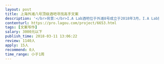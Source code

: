 ```yaml
---                
layout: post       
title: 上海外滩八号顶级酒吧寻找高手文案           
description: '</br>背景:</br>I.A Lab酒吧位于外滩8号成立于2018年3月，I.A Lab独一无二的设计理念"未来主义方程式"，犹如在宇宙飞船的船舱里一样，让人恣意在宇宙时空里旅行，这里的主张是“酒吧不仅是食尚艺术，更是食代创新”，把酒吧打造成了一间调酒与调香实验室，激起你我那颗热爱冒险的好奇心。</br></br>要求：</br>按照营销所提供的基本资料，拟写搭建网站、微信公众号所需的文字内容，以及月底开业前所需物料，如海报、优惠券等文案。</br>'     
contenturl: https://pro.lagou.com/project/6653.html      
tags: [文案写作]            
salary: 3000元以下          
publish_time: 2018-03-11 13:06:22         
review: 1140人                   
apply: 15人                   
recommend: 0人                   
time_range: 小于1周              
---                 
```

